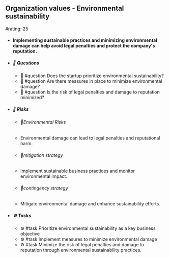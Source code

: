## Organization values - Environmental sustainability
#rating: 25
- #### Implementing sustainable practices and minimizing environmental damage can help avoid legal penalties and protect the company's reputation.
- ##### 💭 Questions
  - 💭 #question Does the startup prioritize environmental sustainability?
  - 💭 #question Are there measures in place to minimize environmental damage?
  - 💭 #question Is the risk of legal penalties and damage to reputation minimized?
- ##### 🚨 Risks
  - ###### 🚨Environmental Risks
  - Environmental damage can lead to legal penalties and reputational harm.
  - ###### 🚨mitigation strategy
  - Implement sustainable business practices and monitor environmental impact.
  - ###### 🚨contingency strategy
  - Mitigate environmental damage and enhance sustainability efforts.
- ##### ⚙️ Tasks
  - ⚙️ #task Prioritize environmental sustainability as a key business objective
  - ⚙️ #task  Implement measures to minimize environmental damage
  - ⚙️ #task  Minimize the risk of legal penalties and damage to reputation through environmental sustainability practices.


